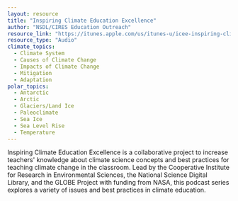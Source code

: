 ```yaml
---
layout: resource
title: "Inspiring Climate Education Excellence"
author: "NSDL/CIRES Education Outreach"
resource_link: "https://itunes.apple.com/us/itunes-u/icee-inspiring-climate-education/id39802618..."
resource_type: "Audio"
climate_topics:
  - Climate System
  - Causes of Climate Change
  - Impacts of Climate Change
  - Mitigation
  - Adaptation
polar_topics:
  - Antarctic
  - Arctic
  - Glaciers/Land Ice
  - Paleoclimate
  - Sea Ice
  - Sea Level Rise
  - Temperature
---
```


Inspiring Climate Education Excellence is a collaborative project to increase teachers' knowledge about climate science concepts and best practices for teaching climate change in the classroom. Lead by the Cooperative Institute for Research in Environmental Sciences, the National Science Digital Library, and the GLOBE Project with funding from NASA, this podcast series explores a variety of issues and best practices in climate education. 
